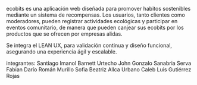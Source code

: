 ecobits es una aplicación web diseñada para promover habitos sostenibles mediante un sistema de
recompensas. Los usuarios, tanto clientes como moderadores, pueden registrar actividades ecológicas
y participar en eventos comunitario, de manera que pueden canjear sus ecobits por los productos
que se ofrecen por empresas alidas.

Se integra el LEAN UX, para validación continua y diseño funcional, asegurando una experiencia
ágil y escalable.

integrantes:
Santiago Imanol Barnett Urtecho
John Gonzalo Sanabria Serva
Fabian Darío Román Murillo
Sofia Beatriz Allca Urbano
Caleb Luis Gutiérrez Rojas